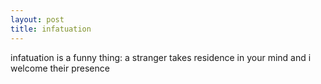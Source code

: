 ```yaml
---
layout: post
title: infatuation
---
```

infatuation is a funny thing:
    a stranger takes residence in your mind
  and i welcome their presence
